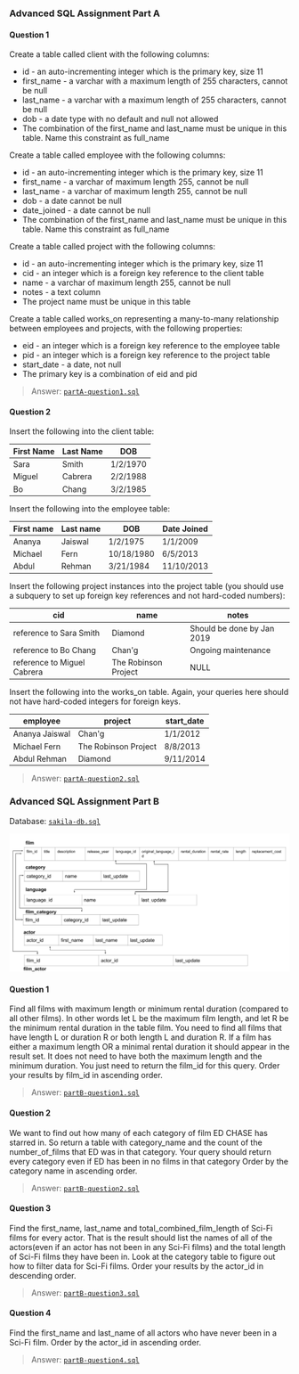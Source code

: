 ### Advanced SQL Assignment Part A
#### Question 1
Create a table called client with the following columns:
- id - an auto-incrementing integer which is the primary key, size 11
- first_name - a varchar with a maximum length of 255 characters, cannot be null
- last_name - a varchar with a maximum length of 255 characters, cannot be null
- dob - a date type with no default and null not allowed
- The combination of the first_name and last_name must be unique in this table.  Name this constraint as full_name

Create a table called employee with the following columns:
- id - an auto-incrementing integer which is the primary key, size 11
- first_name - a varchar of maximum length 255, cannot be null
- last_name - a varchar of maximum length 255, cannot be null
- dob - a date cannot be null
- date_joined - a date cannot be null
- The combination of the first_name and last_name must be unique in this table. Name this constraint as full_name

Create a table called project with the following columns:
- id - an auto-incrementing integer which is the primary key, size 11
- cid - an integer which is a foreign key reference to the client table
- name - a varchar of maximum length 255, cannot be null
- notes - a text column
- The project name must be unique in this table

Create a table called works_on representing a many-to-many relationship between employees and projects, with the following properties:
- eid - an integer which is a foreign key reference to the employee table
- pid - an integer which is a foreign key reference to the project table
- start_date - a date, not null
- The primary key is a combination of eid and pid

> Answer: [`partA-question1.sql`](./partA-question1.sql)

#### Question 2
Insert the following into the client table:

| First Name	| Last Name	    | DOB |
| ------------- | ------------- | --- |
| Sara          | Smith	        | 1/2/1970 |
| Miguel	    | Cabrera       | 2/2/1988 |
| Bo            | Chang         | 3/2/1985 |
 
Insert the following into the employee table:

| First name    |	Last name   | DOB | Date Joined |
| ------------- | ------------- | ----| --------- |
| Ananya        | Jaiswal       | 1/2/1975 | 1/1/2009 |
| Michael       | Fern          | 10/18/1980 | 6/5/2013 |
| Abdul         |	Rehman	    | 3/21/1984	| 11/10/2013 |
 
Insert the following project instances into the project table (you should use a subquery to set up foreign key references and not hard-coded numbers):

| cid | name | notes |
| ------------- | ------------- | ------------- |
| reference to Sara Smith | Diamond | Should be done by Jan 2019 |
| reference to Bo Chang	| Chan'g | Ongoing maintenance |
| reference to Miguel Cabrera | The Robinson Project | NULL |
 
Insert the following into the works_on table. Again, your queries here should not have hard-coded integers for foreign keys.

| employee | project | start_date |
| ------------- | ------------- | --- |
| Ananya Jaiswal |	Chan'g | 1/1/2012 |
| Michael Fern | The Robinson Project | 8/8/2013 |
| Abdul Rehman | Diamond | 9/11/2014 |

> Answer: [`partA-question2.sql`](./partA-question2.sql)


### Advanced SQL Assignment Part B
Database: [`sakila-db.sql`](./sakila-db.sql)
<p align="center">
<img src="./sakila-relevant-schema.png" />
</p>

#### Question 1

Find all films with maximum length or minimum rental duration (compared to all other films).
In other words let L be the maximum film length, and let R be the minimum rental duration in the table film.
You need to find all films that have length L or duration R or both length L and duration R.
If a film has either a maximum length OR a minimal rental duration it should appear in the result set.
It does not need to have both the maximum length and the minimum duration.
You just need to return the film_id for this query.
Order your results by film_id in ascending order.

> Answer: [`partB-question1.sql`](./partB-question1.sql)


#### Question 2
We want to find out how many of each category of film ED CHASE has starred in.
So return a table with category_name and the count of the number_of_films that ED was in that category.
Your query should return every category even if ED has been in no films in that category
Order by the category name in ascending order.

> Answer: [`partB-question2.sql`](./partB-question2.sql)

#### Question 3
Find the first_name, last_name and total_combined_film_length of Sci-Fi films for every actor.
That is the result should list the names of all of the actors(even if an actor has not been in any Sci-Fi films) and the total length of Sci-Fi films they have been in.
Look at the category table to figure out how to filter data for Sci-Fi films.
Order your results by the actor_id in descending order.

> Answer: [`partB-question3.sql`](./partB-question3.sql)

#### Question 4
Find the first_name and last_name of all actors who have never been in a Sci-Fi film.
Order by the actor_id in ascending order.

> Answer: [`partB-question4.sql`](./partB-question4.sql)
